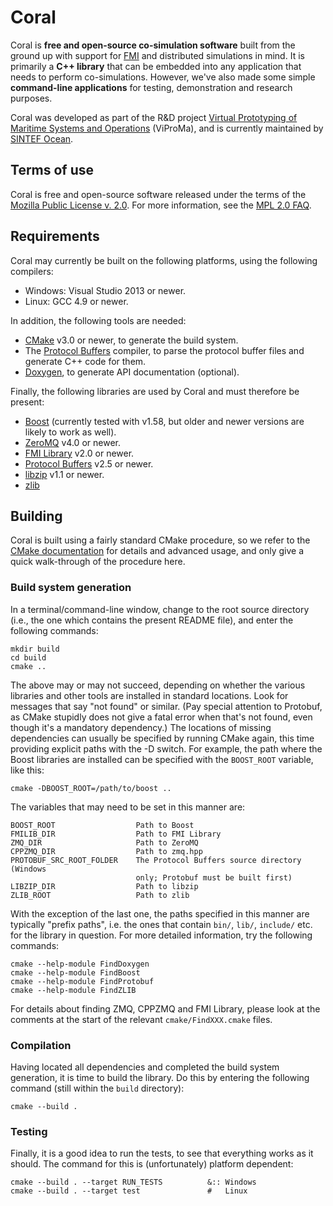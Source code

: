 Coral
=====
Coral is **free and open-source co-simulation software** built from the ground up with support for [FMI](https://fmi-standard.org) and distributed simulations in mind. It is primarily a **C++ library** that can be embedded into any application that needs to perform co-simulations. However, we've also made some simple **command-line applications** for testing, demonstration and research purposes.

Coral was developed as part of the R&D project [Virtual Prototyping of Maritime Systems and Operations](http://viproma.no) (ViProMa), and is currently maintained by [SINTEF Ocean](http://www.sintef.no/en/ocean/).

Terms of use
------------
Coral is free and open-source software released under the terms of the
[Mozilla Public License v. 2.0](http://mozilla.org/MPL/2.0/). For more
information, see the [MPL 2.0 FAQ](https://www.mozilla.org/en-US/MPL/2.0/FAQ/).

Requirements
------------
Coral may currently be built on the following platforms, using the following
compilers:

  - Windows: Visual Studio 2013 or newer.
  - Linux:   GCC 4.9 or newer.

In addition, the following tools are needed:

  - [CMake](http://cmake.org) v3.0 or newer, to generate the build system.
  - The [Protocol Buffers](https://developers.google.com/protocol-buffers/)
    compiler, to parse the protocol buffer files and generate C++ code for them.
  - [Doxygen](http://doxygen.org), to generate API documentation (optional).

Finally, the following libraries are used by Coral and must therefore be present:

  - [Boost](http://boost.org) (currently tested with v1.58, but older and newer
    versions are likely to work as well).
  - [ZeroMQ](http://zeromq.org) v4.0 or newer.
  - [FMI Library](http://jmodelica.org/FMILibrary) v2.0 or newer.
  - [Protocol Buffers](https://developers.google.com/protocol-buffers/) v2.5 or
    newer.
  - [libzip](http://www.nih.at/libzip/) v1.1 or newer.
  - [zlib](http://www.zlib.net/)


Building
--------
Coral is built using a fairly standard CMake procedure, so we refer to the
[CMake documentation](http://cmake.org/cmake/help/documentation.html) for
details and advanced usage, and only give a quick walk-through of the procedure
here.

### Build system generation ###

In a terminal/command-line window, change to the root source directory (i.e.,
the one which contains the present README file), and enter the following
commands:

    mkdir build
    cd build
    cmake ..

The above may or may not succeed, depending on whether the various libraries and
other tools are installed in standard locations.  Look for messages that say
"not found" or similar.  (Pay special attention to Protobuf, as CMake stupidly
does not give a fatal error when that's not found, even though it's a mandatory
dependency.)  The locations of missing dependencies can usually be specified
by running CMake again, this time providing explicit paths with the -D switch.
For example, the path where the Boost libraries are installed can be specified
with the `BOOST_ROOT` variable, like this:

    cmake -DBOOST_ROOT=/path/to/boost ..

The variables that may need to be set in this manner are:

    BOOST_ROOT                  Path to Boost
    FMILIB_DIR                  Path to FMI Library
    ZMQ_DIR                     Path to ZeroMQ
    CPPZMQ_DIR                  Path to zmq.hpp
    PROTOBUF_SRC_ROOT_FOLDER    The Protocol Buffers source directory (Windows
                                only; Protobuf must be built first)
    LIBZIP_DIR                  Path to libzip
    ZLIB_ROOT                   Path to zlib

With the exception of the last one, the paths specified in this manner are
typically "prefix paths", i.e. the ones that contain `bin/`, `lib/`, `include/`
etc. for the library in question.  For more detailed information, try the
following commands:

    cmake --help-module FindDoxygen
    cmake --help-module FindBoost
    cmake --help-module FindProtobuf
    cmake --help-module FindZLIB

For details about finding ZMQ, CPPZMQ and FMI Library, please look at the
comments at the start of the relevant `cmake/FindXXX.cmake` files.

### Compilation ###

Having located all dependencies and completed the build system generation, it is
time to build the library.  Do this by entering the following command (still
within the `build` directory):

    cmake --build .

### Testing ###

Finally, it is a good idea to run the tests, to see that everything works as
it should.  The command for this is (unfortunately) platform dependent:

    cmake --build . --target RUN_TESTS          &:: Windows
    cmake --build . --target test               #   Linux
